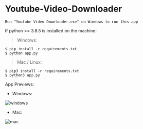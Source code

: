 # Youtube-Video-Downloader

```
Run "Youtube Video Downloader.exe" on Windows to run this app
```

If python >= 3.8.5 is installed on the machine:

> Windows:
```
$ pip install -r requirements.txt
$ python app.py
```

> Mac / Linux:
```
$ pip3 install -r requirements.txt
$ python3 app.py
```

App Previews:
- Windows:

![windows](https://github.com/DhimanGhosh/Youtube-Video-Downloader/assets/22936568/6d9c00dd-515e-437e-b373-7146114c7f40)


- Mac:

![mac](https://user-images.githubusercontent.com/22936568/170843967-de307ec2-3d84-49a8-bfa0-e2ab6726bcb2.png)

